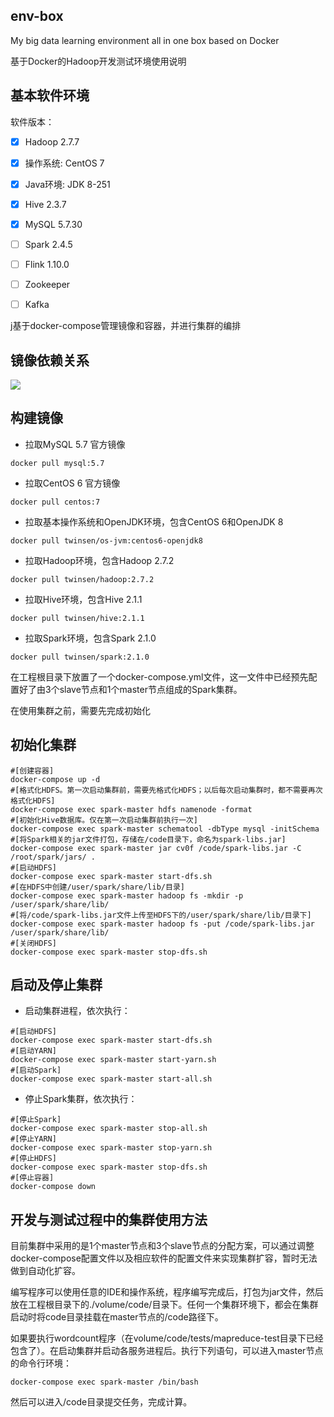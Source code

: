 ## env-box
My big data learning environment all in one box based on Docker

基于Docker的Hadoop开发测试环境使用说明

## 基本软件环境

软件版本：

- [x] Hadoop 2.7.7
- [x] 操作系统: CentOS 7
- [x] Java环境: JDK 8-251
- [x] Hive 2.3.7
- [x] MySQL 5.7.30
- [ ] Spark 2.4.5
- [ ] Flink 1.10.0
- [ ] Zookeeper
- [ ] Kafka



j基于docker-compose管理镜像和容器，并进行集群的编排



## 镜像依赖关系



![](https://github.com/ruoyu-chen/hadoop-docker/raw/master/images/arch.jpeg)





## 构建镜像



- 拉取MySQL 5.7 官方镜像

```
docker pull mysql:5.7
```

- 拉取CentOS 6 官方镜像

```
docker pull centos:7
```

- 拉取基本操作系统和OpenJDK环境，包含CentOS 6和OpenJDK 8

```
docker pull twinsen/os-jvm:centos6-openjdk8
```

- 拉取Hadoop环境，包含Hadoop 2.7.2

```
docker pull twinsen/hadoop:2.7.2
```

- 拉取Hive环境，包含Hive 2.1.1

```
docker pull twinsen/hive:2.1.1
```

- 拉取Spark环境，包含Spark 2.1.0

```
docker pull twinsen/spark:2.1.0
```



在工程根目录下放置了一个docker-compose.yml文件，这一文件中已经预先配置好了由3个slave节点和1个master节点组成的Spark集群。

在使用集群之前，需要先完成初始化



## 初始化集群



```
#[创建容器]
docker-compose up -d
#[格式化HDFS。第一次启动集群前，需要先格式化HDFS；以后每次启动集群时，都不需要再次格式化HDFS]
docker-compose exec spark-master hdfs namenode -format
#[初始化Hive数据库。仅在第一次启动集群前执行一次]
docker-compose exec spark-master schematool -dbType mysql -initSchema
#[将Spark相关的jar文件打包，存储在/code目录下，命名为spark-libs.jar]
docker-compose exec spark-master jar cv0f /code/spark-libs.jar -C /root/spark/jars/ .
#[启动HDFS]
docker-compose exec spark-master start-dfs.sh
#[在HDFS中创建/user/spark/share/lib/目录]
docker-compose exec spark-master hadoop fs -mkdir -p /user/spark/share/lib/
#[将/code/spark-libs.jar文件上传至HDFS下的/user/spark/share/lib/目录下]
docker-compose exec spark-master hadoop fs -put /code/spark-libs.jar /user/spark/share/lib/
#[关闭HDFS]
docker-compose exec spark-master stop-dfs.sh
```



## 启动及停止集群



- 启动集群进程，依次执行：

```
#[启动HDFS]
docker-compose exec spark-master start-dfs.sh
#[启动YARN]
docker-compose exec spark-master start-yarn.sh
#[启动Spark]
docker-compose exec spark-master start-all.sh
```

- 停止Spark集群，依次执行：

```
#[停止Spark]
docker-compose exec spark-master stop-all.sh
#[停止YARN]
docker-compose exec spark-master stop-yarn.sh
#[停止HDFS]
docker-compose exec spark-master stop-dfs.sh
#[停止容器]
docker-compose down
```



## 开发与测试过程中的集群使用方法

目前集群中采用的是1个master节点和3个slave节点的分配方案，可以通过调整docker-compose配置文件以及相应软件的配置文件来实现集群扩容，暂时无法做到自动化扩容。

编写程序可以使用任意的IDE和操作系统，程序编写完成后，打包为jar文件，然后放在工程根目录下的./volume/code/目录下。任何一个集群环境下，都会在集群启动时将code目录挂载在master节点的/code路径下。

如果要执行wordcount程序（在volume/code/tests/mapreduce-test目录下已经包含了）。在启动集群并启动各服务进程后。执行下列语句，可以进入master节点的命令行环境：

```
docker-compose exec spark-master /bin/bash
```

然后可以进入/code目录提交任务，完成计算。
